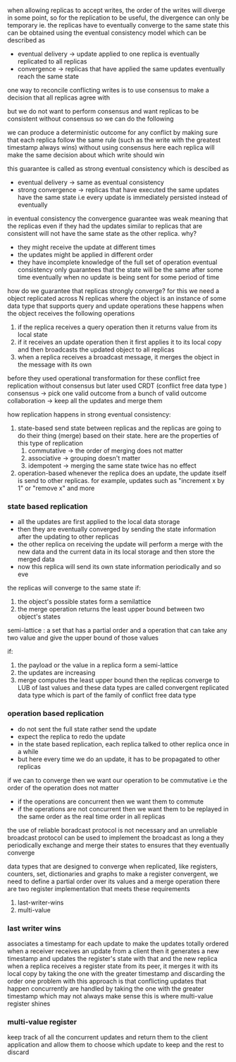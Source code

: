 when allowing replicas to accept writes, the order of the writes will diverge in some point, so for the replication to be useful, the divergence can only be temporary
ie. the replicas have to eventually converge to the same state
this can be obtained using the eventual consistency model which can be described as 
- eventual delivery -> update applied to one replica is eventually replicated to all replicas
- convergence -> replicas that have applied the same updates eventually reach the same state

one way to reconcile conflicting writes is to use consensus to make a decision
that all replicas agree with

but we do not want to perform consensus and want replicas to be consistent without consensus so we can do the following

we can produce a deterministic outcome for any conflict by making sure that each replica follow the same rule (such as the write with the greatest timestamp always wins) without using consensus
here each replica will make the same decision about which write should win

this guarantee is called as strong eventual consistency which is descibed as 
- eventual delivery -> same as eventual consistency
- strong convergence -> replicas that have executed the same updates have the same state i.e every update is immediately persisted instead of eventually

in eventual consistency the convergence guarantee was weak meaning that the replicas even if they had the updates similar to replicas that are consistent will not have the same state as the other replica. why?
- they might receive the update at different times
- the updates might be applied in different order
- they have incomplete knowledge of the full set of operation 
eventual consistency only guarantees that the state will be the same after some time eventually when no update is being sent for some period of time


how do we guarantee that replicas strongly converge?
for this we need a object replicated across N replicas where the object is an instance of some data type that supports query and update operations
these happens when the object receives the following operations
1. if the replica receives a query operation then it returns value from its local state
2. if it receives an update operation then it first applies it to its local copy and then broadcasts the updated object to all replicas
3. when a replica receives a broadcast message, it merges the object in the message with its own

before they used operational transformation for these conflict free replication without consensus but later used CRDT (conflict free data type )
consensus -> pick one valid outcome from a bunch of valid outcome
collaboration -> keep all the updates and merge them 

how replication happens in strong eventual consistency:
1. state-based 
	send state between replicas and the replicas are going to do their thing (merge) based on their state. here are the properties of this type of replication
	1. commutative -> the order of merging does not matter
	2. associative -> grouping doesn't matter
	3. idempotent -> merging the same state twice has no effect
2. operation-based 
	whenever the replica does an update, the update itself is send to other replicas. for example, updates such as "increment x by 1" or "remove x" and more

### state based replication
- all the updates are first applied to the local data storage 
- then they are eventually converged by sending the state information after the updating to other replicas
- the other replica on receiving the update will perform a merge with the new data and the current data in its local storage and then store the merged data 
- now this replica will send its own state information periodically and so eve


the replicas will converge to the same state if:
1. the object's possible states form a semilattice
2. the merge operation returns the least upper bound between two object's states

semi-lattice : a set that has a partial order and a operation that can take any two value and give the upper bound of those values 

if: 
1. the payload or the value in a replica form a semi-lattice
2. the updates are increasing 
3. merge computes the least upper bound
then the replicas converge to LUB of last values and these data types are called convergent replicated data type which is part of the family of conflict free data type


### operation based replication
- do not sent the full state rather send the update
- expect the replica to redo the update
- in the state based replication, each replica talked to other replica once in a while 
- but here every time we do an update, it has to be propagated to other replicas 

 if we can to converge then we want our operation to be commutative i.e the order of the operation does not matter 
 - if the operations are concurrent then we want them to commute 
 - if the operations are not concurrent then we want them to be replayed in the same order as the real time order in all replicas


the use of reliable boradcast protocol is not necessary and an unreliable broadcast protocol can be used to implement the broadcast as long a  they periodically exchange and merge their states to ensures that they eventually converge


data types that are designed to converge when replicated, like registers, counters, set, dictionaries and graphs
to make a register convergent, we need to define a partial order over its values and a merge operation
there are two register implementation that meets these requirements
1. last-writer-wins
2. multi-value

### last writer wins 
associates a timestamp for each update to make the updates totally ordered
when a receiver receives an update from a client then it generates a new timestamp and updates the register's state with that and the new replica
when a replica receives a  register state from its peer, it merges it with its local copy by taking the one with the greater timestamp and discarding the order
one problem with this approach is that conflicting updates that happen concurrently are handled by taking the one with the greater timestamp which may not always make sense
this is where multi-value register shines

### multi-value register
keep track of all the concurrent updates and return them to the client application and allow them to choose which update to keep and the rest to discard

